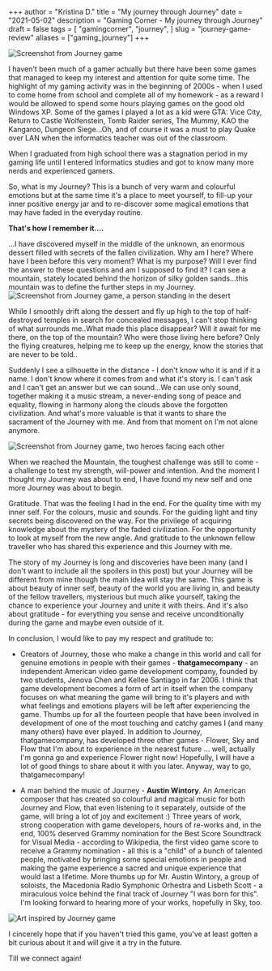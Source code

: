 +++
author = "Kristina D."
title = "My journey through Journey"
date = "2021-05-02"
description = "Gaming Corner - My journey through Journey"
draft = false
tags = [
    "gamingcorner",
    "journey",
]
slug = "journey-game-review"
aliases = ["gaming_journey"]
+++

![Screenshot from Journey game](../../images/gaming_corner/journey_1.jpg)

I haven\'t been much of a gamer actually but there have been some games that managed to keep my interest and attention for quite some time. The highlight of my gaming activity was in the beginning of 2000s - when I used to come home from school and complete all of my homework - as a reward I would be allowed to spend some hours playing games on the good old Windows XP. Some of the games I played a lot as a kid were GTA: Vice City, Return to Castle Wolfenstein, Tomb Raider series, The Mummy, KAO the Kangaroo, Dungeon Siege...Oh, and of course it was a must to play Quake over LAN when the informatics teacher was out of the classroom.

When I graduated from high school there was a stagnation period in my gaming life until I entered Informatics studies and got to know many more nerds and experienced gamers.

So, what is my Journey? This is a bunch of very warm and colourful emotions but at the same time it\'s a place to meet yourself, to fill-up your inner positive energy jar and to re-discover some magical emotions that may have faded in the everyday routine.

**That\'s how I remember it....**

...I have discovered myself in the middle of the unknown, an enormous dessert filled with secrets of the fallen civilization. Why am I here? Where have I been before this very moment? What is my purpose? Will I ever find the answer to these questions and am I supposed to find it? I can see a mountain, stately located behind the horizon of silky golden sands...this mountain was to define the further steps in my Journey.
![Screenshot from Journey game, a person standing in the desert](../../images/gaming_corner/journey_2.jpg)

While I smoothly drift along the dessert and fly up high to the top of half-destroyed temples in search for concealed messages, I can\'t stop thinking of what surrounds me..What made this place disappear? Will it await for me there, on the top of the mountain? Who were those living here before? Only the flying creatures, helping me to keep up the energy, know the stories that are never to be told..

Suddenly I see a silhouette in the distance - I don\'t know who it is and if it a name. I don\'t know where it comes from and what it\'s story is. I can\'t ask and I can\'t get an answer but we can sound...We can use only sound, together making it a music stream, a never-ending song of peace and equality, flowing in harmony along the clouds above the forgotten civilization. And what\'s more valuable is that it wants to share the sacrament of the Journey with me. And from that moment on I\'m not alone anymore.

![Screenshot from Journey game, two heroes facing each other](../../images/gaming_corner/journey_3.jpg)

When we reached the Mountain, the toughest challenge was still to come - a challenge to test my strength, will-power and intention. And the moment I thought my Journey was about to end, I have found my new self and one more Journey was about to begin.

Gratitude. That was the feeling I had in the end. For the quality time with my inner self. For the colours, music and sounds. For the guiding light and tiny secrets being discovered on the way. For the privilege of acquiring knowledge about the mystery of the faded civilization. For the opportunity to look at myself from the new angle. And gratitude to the unknown fellow traveller who has shared this experience and this Journey with me.

The story of my Journey is long and discoveries have been many (and I don\'t want to include all the spoilers in this post) but your Journey will be different from mine though the main idea will stay the same. This game is about beauty of inner self, beauty of the world you are living in, and beauty of the fellow travellers, mysterious but much alike yourself, taking the chance to experience your Journey and unite it with theirs. And it\'s also about gratitude - for everything you sense and receive unconditionally during the game and maybe even outside of it.

In conclusion, I would like to pay my respect and gratitude to:

* Creators of Journey, those who make a change in this world and call for genuine emotions in people with their games - **thatgamecompany** - an independent American video game development company, founded by two students, Jenova Chen and Kellee Santiago in far 2006. I think that game development becomes a form of art in itself when the company focuses on what meaning the game will bring to it\'s players and with what feelings and emotions players will be left after experiencing the game. Thumbs up for all the fourteen people that have been involved in development of one of the most touching and catchy games I (and many many others) have ever played. In addition to Journey, thatgamecompany, has developed three other games - Flower, Sky and Flow that I\'m about to experience in the nearest future ... well, actually I\'m gonna go and experience Flower right now! Hopefully, I will have a lot of good things to share about it with you later.
Anyway, way to go, thatgamecompany!

* A man behind the music of Journey - **Austin Wintory**. An American composer that has created so colourful and magical music for both Journey and Flow, that even listening to it separately, outside of the game, will bring a lot of joy and excitement :) Three years of work, strong cooperation with game developers, hours of re-works and, in the end, 100% deserved Grammy nomination for the Best Score Soundtrack for Visual Media - according to Wikipedia, the first video game score to receive a Grammy nomination - all this is a "child" of a bunch of talented people, motivated by bringing some special emotions in people and making the game experience a sacred and unique experience that would last a lifetime. More thumbs up for Mr. Austin Wintory, a group of soloists, the Macedonia Radio Symphonic Orhestra and Lisbeth Scott - a miraculous voice behind the final track of Journey "I was born for this". I\'m looking forward to hearing more of your works, hopefully in Sky, too.

![Art inspired by Journey game](../../images/gaming_corner/journey_4.jpg)

I cincerely hope that if you haven\'t tried this game, you\'ve at least gotten a bit curious about it and will give it a try in the future.

Till we connect again!
